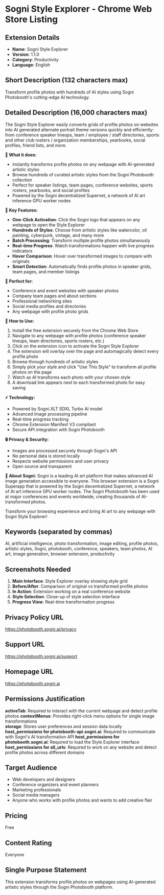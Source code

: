 # Sogni Style Explorer - Chrome Web Store Listing

## Extension Details
- **Name**: Sogni Style Explorer
- **Version**: 1.1.0
- **Category**: Productivity
- **Language**: English

## Short Description (132 characters max)
Transform profile photos with hundreds of AI styles using Sogni Photobooth's cutting-edge AI technology.

## Detailed Description (16,000 characters max)

The Sogni Style Explorer easily converts grids of profile photos on websites into AI generated alternate portrait theme versions quickly and efficiently: from conference speaker lineups, team / employee / staff directories, sports and other club rosters / organization memberships, yearbooks, social profiles, friend lists, and more.

**🎨 What it does:**
- Instantly transforms profile photos on any webpage with AI-generated artistic styles
- Browse hundreds of curated artistic styles from the Sogni Photobooth collection
- Perfect for speaker listings, team pages, conference websites, sports rosters, yearbooks, and social profiles
- Powered by the Sogni decentralized Supernet, a network of AI art inference GPU worker nodes

**🚀 Key Features:**
- **One-Click Activation**: Click the Sogni logo that appears on any webpage to open the Style Explorer
- **Hundreds of Styles**: Choose from artistic styles like watercolor, oil painting, cyberpunk, vintage, and many more
- **Batch Processing**: Transform multiple profile photos simultaneously
- **Real-time Progress**: Watch transformations happen with live progress indicators
- **Hover Comparison**: Hover over transformed images to compare with originals
- **Smart Detection**: Automatically finds profile photos in speaker grids, team pages, and member listings

**🎯 Perfect for:**
- Conference and event websites with speaker photos
- Company team pages and about sections
- Professional networking sites
- Social media profiles and directories
- Any webpage with profile photo grids

**🔧 How to Use:**
1. Install the free extension securely from the Chrome Web Store
2. Navigate to any webpage with profile photos (conference speaker lineups, team directories, sports rosters, etc.)
3. Click on the extension icon to activate the Sogni Style Explorer
4. The extension will overlay over the page and automagically detect every profile photo
5. Browse through hundreds of artistic styles
6. Simply pick your style and click "Use This Style" to transform all profile photos on the page
7. Watch as AI transforms each photo with your chosen style
8. A download link appears next to each transformed photo for easy saving

**⚡ Technology:**
- Powered by Sogni.XLT SDXL Turbo AI model
- Advanced image processing pipeline
- Real-time progress tracking
- Chrome Extension Manifest V3 compliant
- Secure API integration with Sogni Photobooth

**🔒 Privacy & Security:**
- Images are processed securely through Sogni's API
- No personal data is stored locally
- Respects website permissions and user privacy
- Open source and transparent

**🌟 About Sogni:**
Sogni is a leading AI art platform that makes advanced AI image generation accessible to everyone. This browser extension is a Sogni Superapp that is powered by the Sogni decentralized Supernet, a network of AI art inference GPU worker nodes. The Sogni Photobooth has been used at major conferences and events worldwide, creating thousands of AI-transformed photos.

Transform your browsing experience and bring AI art to any webpage with Sogni Style Explorer!

## Keywords (separated by commas)
AI, artificial intelligence, photo transformation, image editing, profile photos, artistic styles, Sogni, photobooth, conference, speakers, team photos, AI art, image generation, browser extension, productivity

## Screenshots Needed
1. **Main Interface**: Style Explorer overlay showing style grid
2. **Before/After**: Comparison of original vs transformed profile photos
3. **In Action**: Extension working on a real conference website
4. **Style Selection**: Close-up of style selection interface
5. **Progress View**: Real-time transformation progress

## Privacy Policy URL
https://photobooth.sogni.ai/privacy

## Support URL  
https://photobooth.sogni.ai/support

## Homepage URL
https://photobooth.sogni.ai

## Permissions Justification

**activeTab**: Required to interact with the current webpage and detect profile photos
**contextMenus**: Provides right-click menu options for single image transformations  
**storage**: Stores user preferences and session data locally
**host_permissions for photobooth-api.sogni.ai**: Required to communicate with Sogni's AI transformation API
**host_permissions for photobooth.sogni.ai**: Required to load the Style Explorer interface
**host_permissions for all_urls**: Required to work on any website and detect profile photos across different domains

## Target Audience
- Web developers and designers
- Conference organizers and event planners
- Marketing professionals
- Social media managers
- Anyone who works with profile photos and wants to add creative flair

## Pricing
Free

## Content Rating
Everyone

## Single Purpose Statement
This extension transforms profile photos on webpages using AI-generated artistic styles through the Sogni Photobooth platform.
